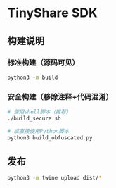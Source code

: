 # TinyShare SDK

## 构建说明

### 标准构建（源码可见）
```bash
python3 -m build
```

### 安全构建（移除注释+代码混淆）
```bash
# 使用shell脚本（推荐）
./build_secure.sh

# 或直接使用Python脚本
python3 build_obfuscated.py
```

## 发布
```bash
python3 -m twine upload dist/*
```